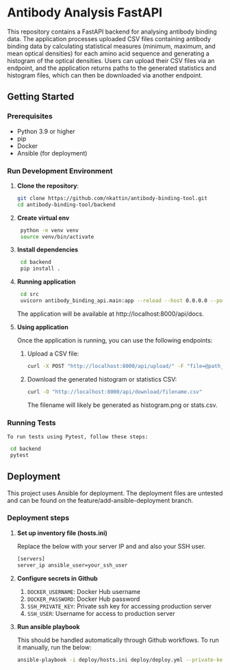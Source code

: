 # Antibody Analysis FastAPI

This repository contains a FastAPI backend for analysing antibody binding data. The application processes uploaded CSV files containing antibody binding data by calculating statistical measures (minimum, maximum, and mean optical densities) for each amino acid sequence and generating a histogram of the optical densities. Users can upload their CSV files via an endpoint, and the application returns paths to the generated statistics and histogram files, which can then be downloaded via another endpoint.

## Getting Started

### Prerequisites

- Python 3.9 or higher
- pip
- Docker
- Ansible (for deployment)

### Run Development Environment

1. **Clone the repository**:

   ```bash
   git clone https://github.com/nkattin/antibody-binding-tool.git
   cd antibody-binding-tool/backend
   ```

2. **Create virtual env**

   ```bash
    python -m venv venv
    source venv/bin/activate
   ```

3. **Install dependencies**

   ```bash
    cd backend
    pip install .
   ```

2. **Running application**

   ```bash
    cd src
    uvicorn antibody_binding_api.main:app --reload --host 0.0.0.0 --port 8000
   ```

    The application will be available at http://localhost:8000/api/docs.


3. **Using application**

    Once the application is running, you can use the following endpoints:

    1. Upload a CSV file:

        ```bash
        curl -X POST "http://localhost:8000/api/upload/" -F "file=@path_to_your_file.csv"
        ```
    
    2. Download the generated histogram or statistics CSV:

        ```bash
        curl -O "http://localhost:8000/api/download/filename.csv"
        ```

        The filename will likely be generated as histogram.png or stats.csv.


### Running Tests

    To run tests using Pytest, follow these steps:

   ```bash
    cd backend
    pytest
   ```


## Deployment

This project uses Ansible for deployment. The deployment files are untested and can be found on the feature/add-ansible-deployment branch. 

### Deployment steps

1. **Set up inventory file (hosts.ini)**

    Replace the below with your server IP and and also your SSH user.

    ```bash
    [servers]
    server_ip ansible_user=your_ssh_user
   ```

2. **Configure secrets in Github**

    1. `DOCKER_USERNAME`: Docker Hub username
    2. `DOCKER_PASSWORD`: Docker Hub password
    3. `SSH_PRIVATE_KEY`: Private ssh key for accessing production server
    4. `SSH_USER`: Username for access to production server

3. **Run ansible playbook**

    This should be handled automatically through Github workflows. To run it manually, run the below:

    ```bash
    ansible-playbook -i deploy/hosts.ini deploy/deploy.yml --private-key /path/to/private_key -u your_ssh_user
   ```





